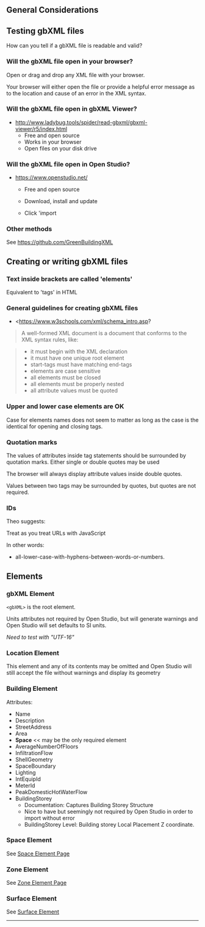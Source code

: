 
## General Considerations

## Testing gbXML files

How can you tell if a gbXML file is readable and valid?

### Will the gbXML file open in your browser?

Open or drag and drop any XML file with your browser.

Your browser will either open the file or provide a helpful error message as to the location and cause of an error in the XML syntax.

### Will the gbXML file open in gbXML Viewer?

* <http://www.ladybug.tools/spider/read-gbxml/gbxml-viewer/r5/index.html>
	* Free and open source
	* Works in your browser
	* Open files on your disk drive


### Will the gbXML file open in Open Studio?

* <https://www.openstudio.net/>
	* Free and open source
	* Download, install and update


	* Click 'import


### Other methods

See <https://github.com/GreenBuildingXML>



## Creating or writing gbXML files

### Text inside brackets are called 'elements'

Equivalent to 'tags' in HTML


### General guidelines for creating gbXML files

* <https://www.w3schools.com/xml/schema_intro.asp?
> A well-formed XML document is a document that conforms to the XML syntax rules, like:

> * it must begin with the XML declaration
> * it must have one unique root element
> * start-tags must have matching end-tags
> * elements are case sensitive
> * all elements must be closed
> * all elements must be properly nested
> * all attribute values must be quoted


### Upper and lower case elements are OK

Case for elements names does not seem to matter as long as the case is the identical for opening and closing tags.


### Quotation marks

The values of attributes inside tag statements should be surrounded by quotation marks. Either single or double quotes may be used

The browser will always display attribute values inside double quotes.

Values between two tags may be surrounded by quotes, but quotes are not required.


### IDs

Theo suggests:

Treat as you treat URLs with JavaScript

In other words:

* all-lower-case-with-hyphens-between-words-or-numbers.


## Elements

### gbXML Element

````<gbXML>```` is the root element.

Units attributes not required by Open Studio, but will generate warnings and Open Studio will set defaults to SI units.

_Need to test with "UTF-16"_


### Location Element

This element and any of its contents may be omitted and Open Studio will still accept the file without warnings and display its geometry


### Building Element

Attributes:

* Name
* Description
* StreetAddress
* Area
* **Space** << may be the only required element
* AverageNumberOfFloors
* InfiltrationFlow
* ShellGeometry
* SpaceBoundary
* Lighting
* IntEquipId
* MeterId
* PeakDomesticHotWaterFlow
* BuildingStorey
	* Documentation: Captures Building Storey Structure
	* Nice to have but seemingly not required by Open Studio in order to import without error
	* BuildingStorey Level: Building storey Local Placement Z coordinate.


### Space Element

See [Space Element Page]( #space.md )


### Zone Element

See [Zone Element Page]( #zone.md )

### Surface Element

See [Surface Element]( #surface.md )


***

